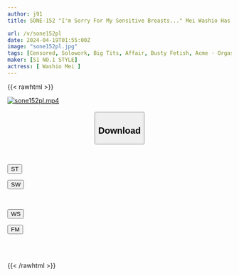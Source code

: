 ```yaml
---
author: j91
title: SONE-152 "I'm Sorry For My Sensitive Breasts..." Mei Washio Has An Affair With A J-cup Mistress Who Climaxes Just By Touching Her.

url: /v/sone152pl
date: 2024-04-19T01:55:00Z
image: "sone152pl.jpg"
tags: [Censored, Solowork, Big Tits, Affair, Busty Fetish, Acme · Orgasm, Submissive Woman	]
maker: [S1 NO.1 STYLE]
actress: [ Washio Mei ]
---
```



{{< rawhtml >}}

<div class="video" data-videoid="vLBO33KVq9U4ewX">
    <a href="javascript:;">
        <img src="/v/sone152pl/sone152pl.jpg" width="WIDTH" height="HEIGHT" alt="sone152pl.mp4" loading="lazy">
    </a>
</div>

<script type="text/javascript" src="https://j91.asia/asset/on-demand-st.js"></script>

<br>
  <link rel="stylesheet" href="https://j91.asia/asset/bs5.css">
  
  <center>
  <button class="btn btn-primary" type="button" data-bs-toggle="collapse" data-bs-target=".multi-collapse" aria-expanded="false" aria-controls="multiCollapseExample1 multiCollapseExample2"><h2>Download</h2></button></center>
</p>
<div class="row">
  <div class="col">
    <div class="collapse multi-collapse" id="multiCollapseExample1">
      <div class="card card-body">
	      	      <br>
<div class="buttons">  
<p><a href="https://streamtape.to/v/vLBO33KVq9U4ewX" target="_blank"><button class="btn-hover color-3"><i class="fa fa-download"></i> ST</button></a></p>
<p><a href="https://asnwish.com/qfv2y0gamhcv" target="_blank"><button class="btn-hover color-2"><i class="fa fa-download"></i> SW</button></a></p></div>
    </div>
  </div>
</div>
  <div class="col">
    <div class="collapse multi-collapse" id="multiCollapseExample2">
      <div class="card card-body">
	      <br>
<div class="buttons">
<p><a href="https://wolfstream.tv/73ahhtxckcio"><button class="btn-hover color-9"><i class="fa fa-download"></i> WS</button></a></p>
<p><a href="https://filemoon.sx/d/mvuvoeolvhos"><button class="btn-hover color-8"><i class="fa fa-download"></i> FM</button></a></p></div>
<br><br>
      </div>
    </div>
  </div>
</div>

{{< /rawhtml >}}
